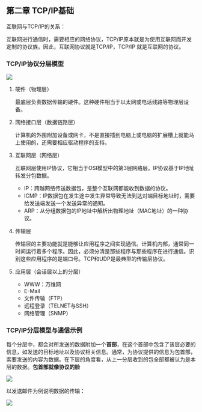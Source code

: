 ## 第二章 TCP/IP基础

互联网与TCP/IP的关系：

互联网进行通信时，需要相应的网络协议，TCP/IP原本就是为使用互联网而开发定制的协议族。因此，互联网协议就是TCP/IP，TCP/IP 就是互联网的协议。

### TCP/IP协议分层模型

<div>
    <image src="../res/img/tcpipmodel.png"></image>
</div>

1. 硬件（物理层）

   最底层负责数据传输的硬件。这种硬件相当于以太网或电话线路等物理层设备。

2. 网络接口层（数据链路层）

   计算机的外围附加设备或网卡，不是直接插到电脑上或电脑的扩展槽上就能马上使用的，还需要相应驱动程序的支持。

3. 互联网层（网络层）

   互联网层使用IP协议，它相当于OSI模型中的第3层网络层。IP协议基于IP地址转发分包数据。

   - IP：跨越网络传送数据包，是整个互联网都能收到数据的协议。
   - ICMP：IP数据包在发生途中发生异常导致无法到达对端目标地址时，需要给发送端发送一个发送异常的通知。
   - ARP：从分组数据包的IP地址中解析出物理地址（MAC地址）的一种协议。

4. 传输层

   传输层的主要功能就是能够让应用程序之间实现通信。计算机内部，通常同一时间运行着多个程序。因此，必须分清是那些程序与那些程序在进行通信。识别这些应用程序的是端口号。TCP和UDP是最典型的传输层协议。

5. 应用层（会话层以上的分层）

   - WWW：万维网
   - E-Mail
   - 文件传输（FTP）
   - 远程登录（TELNET与SSH）
   - 网络管理（SNMP）

### TCP/IP分层模型与通信示例

每个分层中，都会对所发送的数据附加一个**首部**，在这个首部中包含了该层必要的信息，如发送的目标地址以及协议相关信息。通常，为协议提供的信息为包首部，索要发送的内容为数据。在下层的角度看，从上一分层收到的包全部都被认为是本层的数据。**包首部就像协议的脸**

<div>
    <image src="../res/img/2.5.png"></image>
</div>

以发送邮件为例说明数据的传输：

<div>
    <image src="../res/img/mailex.png"></image>
</div>

